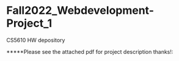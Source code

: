 # Fall2022_Webdevelopment-Project_1
CS5610 HW depository 

*****Please see the attached pdf for project description thanks!:
